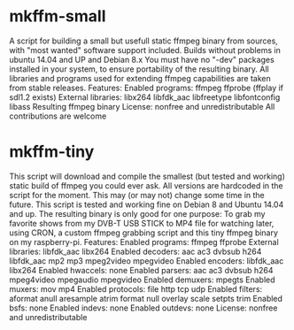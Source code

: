 # mkffm-small
A script for building a small but usefull static ffmpeg binary from sources,
with "most wanted" software support included.
Builds without problems in ubuntu 14.04 and UP and Debian 8.x
You must have no "-dev" packages installed in your system, to ensure portability of the resulting binary.
All libraries and programs used for extending ffmpeg capabilities are taken from stable releases.
Features:
Enabled programs:                 ffmpeg ffprobe (ffplay if sdl1.2 exists)
External libraries:               libx264 libfdk_aac libfreetype libfontconfig libass
Resulting ffmpeg binary License:  nonfree and unredistributable
All contributions are welcome
# mkffm-tiny
 This script will download and compile the smallest (but tested and working)
 static build of ffmpeg you could ever ask. All versions are hardcoded in the
 script for the moment. This may (or may not) change some time in the future.
 This script is tested and working fine on Debian 8 and Ubuntu 14.04 and up.
 The resulting binary is only good for one purpose: To grab my favorite shows
 from my DVB-T USB STICK to MP4 file for watching later, using CRON, a custom
 ffmpeg grabbing script and this tiny ffmpeg binary on my raspberry-pi.
 Features:
 Enabled programs:		ffmpeg ffprobe
 External libraries:	libfdk_aac libx264
 Enabled decoders:		aac ac3 dvbsub h264 libfdk_aac mp2 mp3 mpeg2video mpegvideo
 Enabled encoders:		libfdk_aac libx264
 Enabled hwaccels:		none
 Enabled parsers:		aac ac3 dvbsub h264 mpeg4video mpegaudio mpegvideo
 Enabled demuxers:		mpegts
 Enabled muxers:		mov mp4
 Enabled protocols:	file http tcp udp
 Enabled filters:		aformat anull aresample atrim format null overlay scale setpts trim
 Enabled bsfs:			none
 Enabled indevs:		none
 Enabled outdevs:		none
 License:				nonfree and unredistributable
